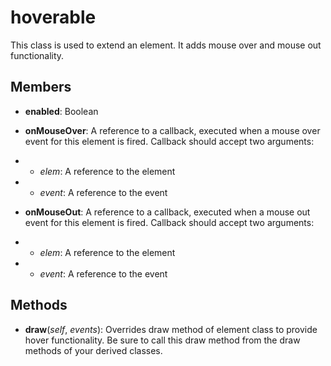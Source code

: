 hoverable
=========

This class is used to extend an element. It adds mouse over and mouse out functionality.

Members
-------

 - **enabled**: Boolean

 - **onMouseOver**: A reference to a callback, executed when a mouse over event for this element is fired. Callback should accept two arguments:
 - - *elem*: A reference to the element
 - - *event*: A reference to the event

 - **onMouseOut**: A reference to a callback, executed when a mouse out event for this element is fired. Callback should accept two arguments:
 - - *elem*: A reference to the element
 - - *event*: A reference to the event

Methods
-------

 - **draw**(*self*, *events*): Overrides draw method of element class to provide hover functionality. Be sure to call this draw method from the draw methods of your derived classes.